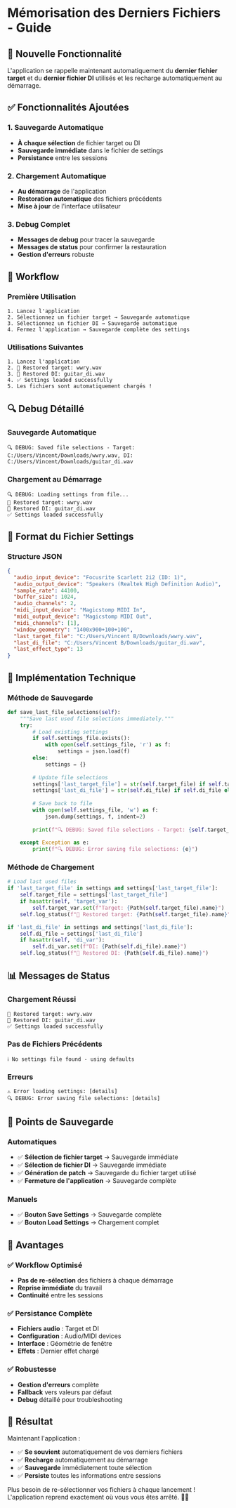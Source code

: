 # Mémorisation des Derniers Fichiers - Guide

## 🧠 **Nouvelle Fonctionnalité**

L'application se rappelle maintenant automatiquement du **dernier fichier target** et du **dernier fichier DI** utilisés et les recharge automatiquement au démarrage.

## ✅ **Fonctionnalités Ajoutées**

### **1. Sauvegarde Automatique**
- **À chaque sélection** de fichier target ou DI
- **Sauvegarde immédiate** dans le fichier de settings
- **Persistance** entre les sessions

### **2. Chargement Automatique**
- **Au démarrage** de l'application
- **Restoration automatique** des fichiers précédents
- **Mise à jour** de l'interface utilisateur

### **3. Debug Complet**
- **Messages de debug** pour tracer la sauvegarde
- **Messages de status** pour confirmer la restauration
- **Gestion d'erreurs** robuste

## 🔄 **Workflow**

### **Première Utilisation**
```
1. Lancez l'application
2. Sélectionnez un fichier target → Sauvegarde automatique
3. Sélectionnez un fichier DI → Sauvegarde automatique
4. Fermez l'application → Sauvegarde complète des settings
```

### **Utilisations Suivantes**
```
1. Lancez l'application
2. 📁 Restored target: wwry.wav
3. 📁 Restored DI: guitar_di.wav
4. ✅ Settings loaded successfully
5. Les fichiers sont automatiquement chargés !
```

## 🔍 **Debug Détaillé**

### **Sauvegarde Automatique**
```
🔍 DEBUG: Saved file selections - Target: C:/Users/Vincent/Downloads/wwry.wav, DI: C:/Users/Vincent/Downloads/guitar_di.wav
```

### **Chargement au Démarrage**
```
🔍 DEBUG: Loading settings from file...
📁 Restored target: wwry.wav
📁 Restored DI: guitar_di.wav
✅ Settings loaded successfully
```

## 📁 **Format du Fichier Settings**

### **Structure JSON**
```json
{
  "audio_input_device": "Focusrite Scarlett 2i2 (ID: 1)",
  "audio_output_device": "Speakers (Realtek High Definition Audio)",
  "sample_rate": 44100,
  "buffer_size": 1024,
  "audio_channels": 2,
  "midi_input_device": "Magicstomp MIDI In",
  "midi_output_device": "Magicstomp MIDI Out",
  "midi_channels": [1],
  "window_geometry": "1400x900+100+100",
  "last_target_file": "C:/Users/Vincent B/Downloads/wwry.wav",
  "last_di_file": "C:/Users/Vincent B/Downloads/guitar_di.wav",
  "last_effect_type": 13
}
```

## 🔧 **Implémentation Technique**

### **Méthode de Sauvegarde**
```python
def save_last_file_selections(self):
    """Save last used file selections immediately."""
    try:
        # Load existing settings
        if self.settings_file.exists():
            with open(self.settings_file, 'r') as f:
                settings = json.load(f)
        else:
            settings = {}
        
        # Update file selections
        settings['last_target_file'] = str(self.target_file) if self.target_file else ''
        settings['last_di_file'] = str(self.di_file) if self.di_file else ''
        
        # Save back to file
        with open(self.settings_file, 'w') as f:
            json.dump(settings, f, indent=2)
        
        print(f"🔍 DEBUG: Saved file selections - Target: {self.target_file}, DI: {self.di_file}")
        
    except Exception as e:
        print(f"🔍 DEBUG: Error saving file selections: {e}")
```

### **Méthode de Chargement**
```python
# Load last used files
if 'last_target_file' in settings and settings['last_target_file']:
    self.target_file = settings['last_target_file']
    if hasattr(self, 'target_var'):
        self.target_var.set(f"Target: {Path(self.target_file).name}")
    self.log_status(f"📁 Restored target: {Path(self.target_file).name}")

if 'last_di_file' in settings and settings['last_di_file']:
    self.di_file = settings['last_di_file']
    if hasattr(self, 'di_var'):
        self.di_var.set(f"DI: {Path(self.di_file).name}")
    self.log_status(f"📁 Restored DI: {Path(self.di_file).name}")
```

## 📊 **Messages de Status**

### **Chargement Réussi**
```
📁 Restored target: wwry.wav
📁 Restored DI: guitar_di.wav
✅ Settings loaded successfully
```

### **Pas de Fichiers Précédents**
```
ℹ️ No settings file found - using defaults
```

### **Erreurs**
```
⚠️ Error loading settings: [details]
🔍 DEBUG: Error saving file selections: [details]
```

## 🎯 **Points de Sauvegarde**

### **Automatiques**
- ✅ **Sélection de fichier target** → Sauvegarde immédiate
- ✅ **Sélection de fichier DI** → Sauvegarde immédiate
- ✅ **Génération de patch** → Sauvegarde du fichier target utilisé
- ✅ **Fermeture de l'application** → Sauvegarde complète

### **Manuels**
- ✅ **Bouton Save Settings** → Sauvegarde complète
- ✅ **Bouton Load Settings** → Chargement complet

## 🚀 **Avantages**

### ✅ **Workflow Optimisé**
- **Pas de re-sélection** des fichiers à chaque démarrage
- **Reprise immédiate** du travail
- **Continuité** entre les sessions

### ✅ **Persistance Complète**
- **Fichiers audio** : Target et DI
- **Configuration** : Audio/MIDI devices
- **Interface** : Géométrie de fenêtre
- **Effets** : Dernier effet chargé

### ✅ **Robustesse**
- **Gestion d'erreurs** complète
- **Fallback** vers valeurs par défaut
- **Debug** détaillé pour troubleshooting

## 🎸 **Résultat**

Maintenant l'application :
- ✅ **Se souvient** automatiquement de vos derniers fichiers
- ✅ **Recharge** automatiquement au démarrage
- ✅ **Sauvegarde** immédiatement toute sélection
- ✅ **Persiste** toutes les informations entre sessions

Plus besoin de re-sélectionner vos fichiers à chaque lancement ! L'application reprend exactement où vous vous êtes arrêté. 🎸✨
